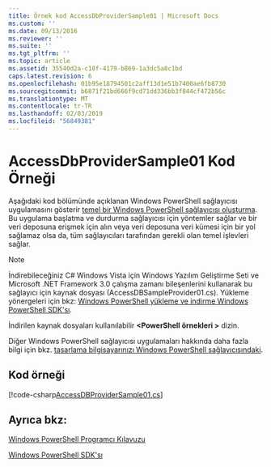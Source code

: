 ```yaml
---
title: Örnek kod AccessDbProviderSample01 | Microsoft Docs
ms.custom: ''
ms.date: 09/13/2016
ms.reviewer: ''
ms.suite: ''
ms.tgt_pltfrm: ''
ms.topic: article
ms.assetid: 35540d2a-c18f-4179-b869-1a3dc5a8c1bd
caps.latest.revision: 6
ms.openlocfilehash: 01b95e18794501c2aff13d1e51b7400ae6fb8730
ms.sourcegitcommit: b6871f21bd666f9cd71dd336bb3f844cf472b56c
ms.translationtype: MT
ms.contentlocale: tr-TR
ms.lasthandoff: 02/03/2019
ms.locfileid: "56849381"
---
```

# <a name="accessdbprovidersample01-code-sample"></a>AccessDbProviderSample01 Kod Örneği

Aşağıdaki kod bölümünde açıklanan Windows PowerShell sağlayıcısı uygulamasını gösterir [temel bir Windows PowerShell sağlayıcısı oluşturma](./creating-a-basic-windows-powershell-provider.md). Bu uygulama başlatma ve durdurma sağlayıcısı için yöntemler sağlar ve bir veri deposuna erişmek için alın veya veri deposuna veri kümesi için bir yol sağlamaz olsa da, tüm sağlayıcıları tarafından gerekli olan temel işlevleri sağlar.

> [!NOTE]
> İndirebileceğiniz C# Windows Vista için Windows Yazılım Geliştirme Seti ve Microsoft .NET Framework 3.0 çalışma zamanı bileşenlerini kullanarak bu sağlayıcı için kaynak dosyası (AccessDBSampleProvider01.cs). Yükleme yönergeleri için bkz: [Windows PowerShell yükleme ve indirme Windows PowerShell SDK'sı](/powershell/developer/installing-the-windows-powershell-sdk).
>
> İndirilen kaynak dosyaları kullanılabilir  **\<PowerShell örnekleri >** dizin.
>
> Diğer Windows PowerShell sağlayıcısı uygulamaları hakkında daha fazla bilgi için bkz. [tasarlama bilgisayarınızı Windows PowerShell sağlayıcısındaki](./designing-your-windows-powershell-provider.md).

## <a name="code-sample"></a>Kod örneği

[!code-csharp[AccessDBProviderSample01.cs](../../powershell-sdk-samples/SDK-2.0/csharp/AccessDBProviderSample01/AccessDBProviderSample01.cs#L11-L30 "AccessDBProviderSample01.cs")]

## <a name="see-also"></a>Ayrıca bkz:

[Windows PowerShell Programcı Kılavuzu](./windows-powershell-programmer-s-guide.md)

[Windows PowerShell SDK'sı](../windows-powershell-reference.md)